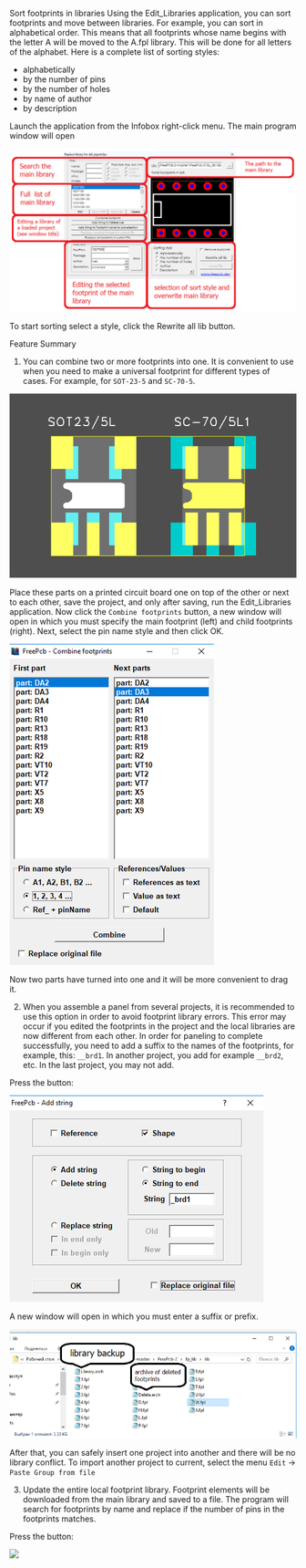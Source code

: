 Sort footprints in libraries
Using the Edit_Libraries application, you can sort footprints and move between libraries. For example, you can sort in alphabetical order. This means that all footprints whose name begins with the letter A will be moved to the A.fpl library. This will be done for all letters of the alphabet.
Here is a complete list of sorting styles:

* alphabetically
* by the number of pins
* by the number of holes
* by name of author
* by description

Launch the application from the Infobox right-click menu.
The main program window will open

![](pictures/lib1.png)

To start sorting select a style, click the Rewrite all lib button.

Feature Summary

1) You can combine two or more footprints into one. It is convenient to use when you need to make a universal footprint for different types of cases. For example, for `SOT-23-5` and `SC-70-5`.

![](pictures/lib2.png)

Place these parts on a printed circuit board one on top of the other or next to each other, save the project, and only after saving, run the Edit_Libraries application. Now click the `Combine footprints` button, a new window will open in which you must specify the main footprint (left) and child footprints (right). Next, select the pin name style and then click OK.

![](pictures/lib3.png)

Now two parts have turned into one and it will be more convenient to drag it.

2) When you assemble a panel from several projects, it is recommended to use this option in order to avoid footprint library errors. This error may occur if you edited the footprints in the project and the local libraries are now different from each other. In order for paneling to complete successfully, you need to add a suffix to the names of the footprints, for example, this: `__brd1`. In another project, you add for example `__brd2`, etc. In the last project, you may not add. 

Press the button:

![](pictures/lib4.png)

A new window will open in which you must enter a suffix or prefix.

![](pictures/lib5.png)

After that, you can safely insert one project into another and there will be no library conflict. To import another project to current, select the menu `Edit` -> `Paste Group from file`

3) Update the entire local footprint library. Footprint elements will be downloaded from the main library and saved to a file. The program will search for footprints by name and replace if the number of pins in the footprints matches.

Press the button:

![](pictures/lib6.png)
